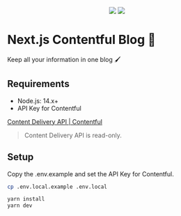 <p align="center">
  <img src="https://img.shields.io/badge/PRS-Welcome-7D83FD" />

  <img src="https://img.shields.io/badge/LICENSE-MIT-7D83FD" />
</p>

# Next.js Contentful Blog 💍

Keep all your information in one blog 🖌

## Requirements
- Node.js: 14.x+
- API Key for Contentful

[Content Delivery API | Contentful](https://www.contentful.com/developers/docs/references/content-delivery-api/)

> Content Delivery API is read-only.

## Setup

Copy the .env.example and set the API Key for Contentful.

```bash
cp .env.local.example .env.local
```

```bash
yarn install
yarn dev
```